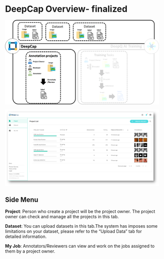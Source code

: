 # DeepCap Overview- finalized



![](../.gitbook/assets/image%20%28142%29.png)



![](../.gitbook/assets/image%20%2844%29.png)

## Side Menu

**Project**: Person who create a project will be the project owner. The project owner can check and manage all the projects in this tab.

**Dataset**: You can upload datasets in this tab.The system has imposes some limitations on your dataset, please refer to the “Upload Data” tab for detailed information.

**My Job**: Annotators/Reviewers can view and work on the jobs assigned to them by a project owner.

